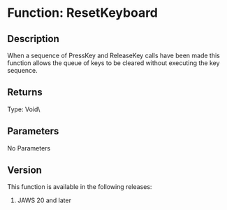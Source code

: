 # Function: ResetKeyboard

## Description

When a sequence of PressKey and ReleaseKey calls have been made this
function allows the queue of keys to be cleared without executing the
key sequence.

## Returns

Type: Void\

## Parameters

No Parameters

## Version

This function is available in the following releases:

1.  JAWS 20 and later
